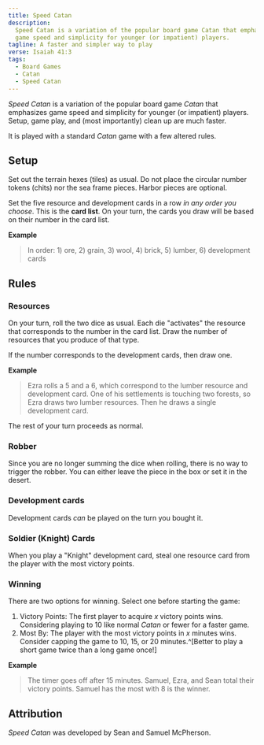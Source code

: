 ```yaml
---
title: Speed Catan
description:
  Speed Catan is a variation of the popular board game Catan that emphasizes
  game speed and simplicity for younger (or impatient) players.
tagline: A faster and simpler way to play
verse: Isaiah 41:3
tags:
  - Board Games
  - Catan
  - Speed Catan
---
```


_Speed Catan_ is a variation of the popular board game _Catan_ that emphasizes
game speed and simplicity for younger (or impatient) players. Setup, game play,
and (most importantly) clean up are much faster.

It is played with a standard _Catan_ game with a few altered rules.

## Setup

Set out the terrain hexes (tiles) as usual. Do not place the circular number
tokens (chits) nor the sea frame pieces. Harbor pieces are optional.

Set the five resource and development cards in a row _in any order you choose_.
This is the **card list**. On your turn, the cards you draw will be based on
their number in the card list.

**Example**

> In order: 1) ore, 2) grain, 3) wool, 4) brick, 5) lumber, 6) development cards

## Rules

### Resources

On your turn, roll the two dice as usual. Each die "activates" the resource that
corresponds to the number in the card list. Draw the number of resources that
you produce of that type.

If the number corresponds to the development cards, then draw one.

**Example**

> Ezra rolls a 5 and a 6, which correspond to the lumber resource and
> development card. One of his settlements is touching two forests, so Ezra
> draws two lumber resources. Then he draws a single development card.

The rest of your turn proceeds as normal.

### Robber

Since you are no longer summing the dice when rolling, there is no way to
trigger the robber. You can either leave the piece in the box or set it in the
desert.

### Development cards

Development cards _can_ be played on the turn you bought it.

### Soldier (Knight) Cards

When you play a "Knight" development card, steal one resource card from the
player with the most victory points.

### Winning

There are two options for winning. Select one before starting the game:

1. Victory Points: The first player to acquire _x_ victory points wins.
   Considering playing to 10 like normal _Catan_ or fewer for a faster game.
2. Most By: The player with the most victory points in _x_ minutes wins.
   Consider capping the game to 10, 15, or 20 minutes.^[Better to play a short
   game twice than a long game once!]

**Example**

> The timer goes off after 15 minutes. Samuel, Ezra, and Sean total their
> victory points. Samuel has the most with 8 is the winner.

## Attribution

_Speed Catan_ was developed by Sean and Samuel McPherson.
